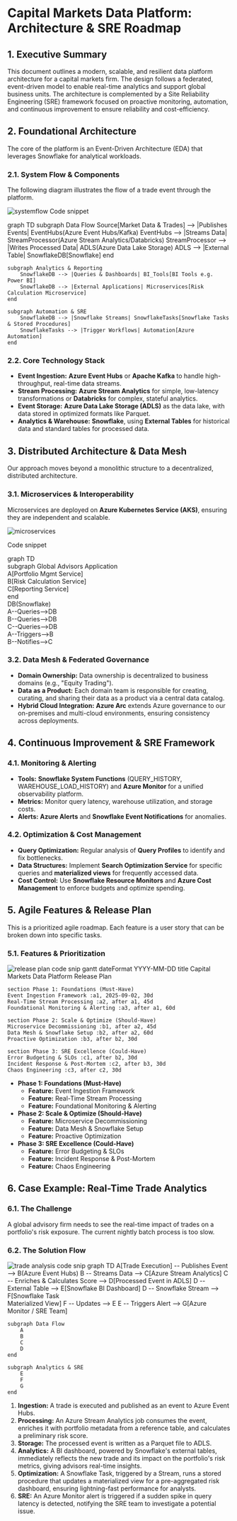 # **Capital Markets Data Platform: Architecture & SRE Roadmap**

## **1\. Executive Summary**

This document outlines a modern, scalable, and resilient data platform architecture for a capital markets firm. The design follows a federated, event-driven model to enable real-time analytics and support global business units. The architecture is complemented by a Site Reliability Engineering (SRE) framework focused on proactive monitoring, automation, and continuous improvement to ensure reliability and cost-efficiency.

## **2\. Foundational Architecture**

The core of the platform is an Event-Driven Architecture (EDA) that leverages Snowflake for analytical workloads.

### **2.1. System Flow & Components**

The following diagram illustrates the flow of a trade event through the platform.

![systemflow](./assets/capmrkts-system-flow.png)
Code snippet

graph TD
    subgraph Data Flow
        Source[Market Data & Trades] --> |Publishes Events| EventHubs(Azure Event Hubs/Kafka)
        EventHubs --> |Streams Data| StreamProcessor(Azure Stream Analytics/Databricks)
        StreamProcessor --> |Writes Processed Data| ADLS(Azure Data Lake Storage)
        ADLS --> |External Table| SnowflakeDB[Snowflake]
    end

    subgraph Analytics & Reporting
        SnowflakeDB --> |Queries & Dashboards| BI_Tools[BI Tools e.g. Power BI]
        SnowflakeDB --> |External Applications| Microservices[Risk Calculation Microservice]
    end

    subgraph Automation & SRE
        SnowflakeDB --> |Snowflake Streams| SnowflakeTasks[Snowflake Tasks & Stored Procedures]
        SnowflakeTasks --> |Trigger Workflows| Automation[Azure Automation]
    end

### **2.2. Core Technology Stack**

* **Event Ingestion:** **Azure Event Hubs** or **Apache Kafka** to handle high-throughput, real-time data streams.  
* **Stream Processing:** **Azure Stream Analytics** for simple, low-latency transformations or **Databricks** for complex, stateful analytics.  
* **Event Storage:** **Azure Data Lake Storage (ADLS)** as the data lake, with data stored in optimized formats like Parquet.  
* **Analytics & Warehouse:** **Snowflake**, using **External Tables** for historical data and standard tables for processed data.

## **3\. Distributed Architecture & Data Mesh**

Our approach moves beyond a monolithic structure to a decentralized, distributed architecture.

### **3.1. Microservices & Interoperability**

Microservices are deployed on **Azure Kubernetes Service (AKS)**, ensuring they are independent and scalable.

![microservices](./assets/microservice-interops.png)

Code snippet

graph TD  
    subgraph Global Advisors Application  
        A\[Portfolio Mgmt Service\]  
        B\[Risk Calculation Service\]  
        C\[Reporting Service\]  
    end  
    DB(Snowflake)  
    A--Queries--\>DB  
    B--Queries--\>DB  
    C--Queries--\>DB  
    A--Triggers--\>B  
    B--Notifies--\>C

### **3.2. Data Mesh & Federated Governance**

* **Domain Ownership:** Data ownership is decentralized to business domains (e.g., "Equity Trading").  
* **Data as a Product:** Each domain team is responsible for creating, curating, and sharing their data as a product via a central data catalog.  
* **Hybrid Cloud Integration:** **Azure Arc** extends Azure governance to our on-premises and multi-cloud environments, ensuring consistency across deployments.

## **4\. Continuous Improvement & SRE Framework**

### **4.1. Monitoring & Alerting**

* **Tools:** **Snowflake System Functions** (QUERY\_HISTORY, WAREHOUSE\_LOAD\_HISTORY) and **Azure Monitor** for a unified observability platform.  
* **Metrics:** Monitor query latency, warehouse utilization, and storage costs.  
* **Alerts:** **Azure Alerts** and **Snowflake Event Notifications** for anomalies.

### **4.2. Optimization & Cost Management**

* **Query Optimization:** Regular analysis of **Query Profiles** to identify and fix bottlenecks.  
* **Data Structures:** Implement **Search Optimization Service** for specific queries and **materialized views** for frequently accessed data.  
* **Cost Control:** Use **Snowflake Resource Monitors** and **Azure Cost Management** to enforce budgets and optimize spending.

## **5\. Agile Features & Release Plan**

This is a prioritized agile roadmap. Each feature is a user story that can be broken down into specific tasks.

### **5.1. Features & Prioritization**

![release plan](./assets/releaseplan.png)
code snip
gantt
    dateFormat  YYYY-MM-DD
    title Capital Markets Data Platform Release Plan

    section Phase 1: Foundations (Must-Have)
    Event Ingestion Framework :a1, 2025-09-02, 30d
    Real-Time Stream Processing :a2, after a1, 45d
    Foundational Monitoring & Alerting :a3, after a1, 60d

    section Phase 2: Scale & Optimize (Should-Have)
    Microservice Decommissioning :b1, after a2, 45d
    Data Mesh & Snowflake Setup :b2, after a2, 60d
    Proactive Optimization :b3, after b2, 30d

    section Phase 3: SRE Excellence (Could-Have)
    Error Budgeting & SLOs :c1, after b2, 30d
    Incident Response & Post-Mortem :c2, after b3, 30d
    Chaos Engineering :c3, after c2, 30d


* **Phase 1: Foundations (Must-Have)**  
  * **Feature:** Event Ingestion Framework  
  * **Feature:** Real-Time Stream Processing  
  * **Feature:** Foundational Monitoring & Alerting  
* **Phase 2: Scale & Optimize (Should-Have)**  
  * **Feature:** Microservice Decommissioning  
  * **Feature:** Data Mesh & Snowflake Setup  
  * **Feature:** Proactive Optimization  
* **Phase 3: SRE Excellence (Could-Have)**  
  * **Feature:** Error Budgeting & SLOs  
  * **Feature:** Incident Response & Post-Mortem  
  * **Feature:** Chaos Engineering

## **6\. Case Example: Real-Time Trade Analytics**

### **6.1. The Challenge**

A global advisory firm needs to see the real-time impact of trades on a portfolio's risk exposure. The current nightly batch process is too slow.

### **6.2. The Solution Flow**

![trade analysis](./assets/poc-trade-analysis.png)
code snip
graph TD
    A[Trade Execution] -- Publishes Event --> B(Azure Event Hubs)
    B -- Streams Data --> C[Azure Stream Analytics]
    C -- Enriches & Calculates Score --> D[Processed Event in ADLS]
    D -- External Table --> E[Snowflake BI Dashboard]
    D -- Snowflake Stream --> F[Snowflake Task<br>Materialized View]
    F -- Updates --> E
    E -- Triggers Alert --> G[Azure Monitor / SRE Team]

    subgraph Data Flow
        A
        B
        C
        D
    end

    subgraph Analytics & SRE
        E
        F
        G
    end


1. **Ingestion:** A trade is executed and published as an event to Azure Event Hubs.  
2. **Processing:** An Azure Stream Analytics job consumes the event, enriches it with portfolio metadata from a reference table, and calculates a preliminary risk score.  
3. **Storage:** The processed event is written as a Parquet file to ADLS.  
4. **Analytics:** A BI dashboard, powered by Snowflake's external tables, immediately reflects the new trade and its impact on the portfolio's risk metrics, giving advisors real-time insights.  
5. **Optimization:** A Snowflake Task, triggered by a Stream, runs a stored procedure that updates a materialized view for a pre-aggregated risk dashboard, ensuring lightning-fast performance for analysts.  
6. **SRE:** An Azure Monitor alert is triggered if a sudden spike in query latency is detected, notifying the SRE team to investigate a potential issue.

